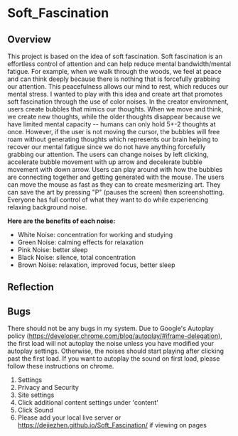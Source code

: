 # Soft_Fascination

## Overview 
This project is based on the idea of soft fascination. Soft fascination is an effortless control of attention and can help reduce mental bandwidth/mental fatigue. For example, when we walk through the woods, we feel at peace and can think deeply because there is nothing that is forcefully grabbing our attention. This peacefulness allows our mind to rest, which reduces our mental stress. I wanted to play with this idea and create art that promotes soft fascination through the use of color noises. In the creator environment, users create bubbles that mimics our thoughts. When we move and think, we create new thoughts, while the older thoughts disappear because we have limited mental capacity -- humans can only hold 5+-2 thoughts at once. However, if the user is not moving the cursor, the bubbles will free roam without generating thoughts which represents our brain helping to recover our mental fatigue since we do not have anything forcefully grabbing our attention. The users can change noises by left clicking, accelerate bubble movement with up arrow and decelerate bubble movement with down arrow. Users can play around with how the bubbles are connecting together and getting generated with the mouse. The users can move the mouse as fast as they can to create mesmerizing art. They can save the art by pressing "P" (pauses the screen) then screenshotting. Everyone has full control of what they want to do while experiencing relaxing background noise. 

**Here are the benefits of each noise:**

- White Noise: concentration for working and studying
- Green Noise: calming effects for relaxation
- Pink Noise: better sleep
- Black Noise: silence, total concentration
- Brown Noise: relaxation, improved focus, better sleep

## Reflection

## Bugs
There should not be any bugs in my system. Due to Google's Autoplay policy (https://developer.chrome.com/blog/autoplay/#iframe-delegation), the first load will not autoplay the noise unless you have modified your autoplay settings. Otherwise, the noises should start playing after clicking past the first load. If you want to autoplay the sound on first load, please follow these instructions on chrome.
1. Settings 
2. Privacy and Security
3. Site settings
4. Click additional content settings under 'content'
5. Click Sound
6. Please add your local live server or https://dejiezhen.github.io/Soft_Fascination/ if viewing on pages
